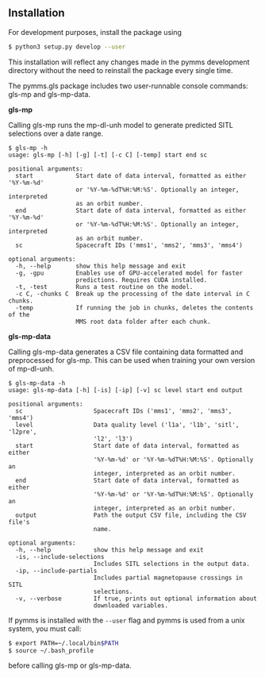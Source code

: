 ## Installation

For development purposes, install the package using
```bash
$ python3 setup.py develop --user
```
This installation will reflect any changes made in the pymms development directory without the need to reinstall the package every single time.

The pymms.gls package includes two user-runnable console commands: gls-mp and gls-mp-data. 

**gls-mp**

Calling gls-mp runs the mp-dl-unh model to generate predicted SITL selections over a date range.

```
$ gls-mp -h
usage: gls-mp [-h] [-g] [-t] [-c C] [-temp] start end sc

positional arguments:
  start            Start date of data interval, formatted as either '%Y-%m-%d'
                   or '%Y-%m-%dT%H:%M:%S'. Optionally an integer, interpreted
                   as an orbit number.
  end              Start date of data interval, formatted as either '%Y-%m-%d'
                   or '%Y-%m-%dT%H:%M:%S'. Optionally an integer, interpreted
                   as an orbit number.
  sc               Spacecraft IDs ('mms1', 'mms2', 'mms3', 'mms4')

optional arguments:
  -h, --help       show this help message and exit
  -g, -gpu         Enables use of GPU-accelerated model for faster
                   predictions. Requires CUDA installed.
  -t, -test        Runs a test routine on the model.
  -c C, -chunks C  Break up the processing of the date interval in C chunks.
  -temp            If running the job in chunks, deletes the contents of the
                   MMS root data folder after each chunk.
```

**gls-mp-data**

Calling gls-mp-data generates a CSV file containing data formatted and preprocessed for gls-mp. This can be used when training your own version of mp-dl-unh.

```
$ gls-mp-data -h
usage: gls-mp-data [-h] [-is] [-ip] [-v] sc level start end output

positional arguments:
  sc                    Spacecraft IDs ('mms1', 'mms2', 'mms3', 'mms4')
  level                 Data quality level ('l1a', 'l1b', 'sitl', 'l2pre',
                        'l2', 'l3')
  start                 Start date of data interval, formatted as either
                        '%Y-%m-%d' or '%Y-%m-%dT%H:%M:%S'. Optionally an
                        integer, interpreted as an orbit number.
  end                   Start date of data interval, formatted as either
                        '%Y-%m-%d' or '%Y-%m-%dT%H:%M:%S'. Optionally an
                        integer, interpreted as an orbit number.
  output                Path the output CSV file, including the CSV file's
                        name.

optional arguments:
  -h, --help            show this help message and exit
  -is, --include-selections
                        Includes SITL selections in the output data.
  -ip, --include-partials
                        Includes partial magnetopause crossings in SITL
                        selections.
  -v, --verbose         If true, prints out optional information about
                        downloaded variables.
```

If pymms is installed with the ``--user`` flag and pymms is used from a unix system, you must call:
```bash
$ export PATH=~/.local/bin$PATH
$ source ~/.bash_profile
```
before calling gls-mp or gls-mp-data.
